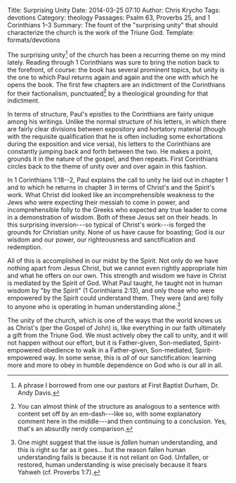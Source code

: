 Title: Surprising Unity
Date: 2014-03-25 07:10
Author: Chris Krycho
Tags: devotions
Category: theology
Passages: Psalm 63, Proverbs 25, and 1 Corinthians 1&ndash;3
Summary: The fount of the "surprising unity" that should characterize the church is the work of the Triune God.
Template: formats/devotions

The surprising unity[^1] of the church has been a recurring theme on my mind
lately. Reading through 1 Corinthians was sure to bring the notion back to the
forefront, of course: the book has several prominent topics, but unity is the
one to which Paul returns again and again and the one with which he opens the
book. The first few chapters are an indictment of the Corinthians for their
factionalism, punctuated[^2] by a theological grounding for that indictment.

In terms of structure, Paul's epistles to the Corinthians are fairly unique
among his writings. Unlike the normal structure of his letters, in which there
are fairly clear divisions between expository and hortatory material (though
with the requisite qualification that he is often including some exhortations
during the exposition and vice versa), his letters to the Corinthians are
constantly jumping back and forth between the two. He makes a point, grounds it
in the nature of the gospel, and then repeats. First Corinthians circles back to
the theme of unity over and over again in this fashion.

In 1 Corinthians 1:18--2, Paul explains the call to unity he laid out in chapter
1 and to which he returns in chapter 3 in terms of Christ's and the Spirit's
work. What Christ did looked like an incomprehensible weakness to the Jews who
were expecting their messiah to come in power, and incomprehensible folly to the
Greeks who expected any true leader to come in a demonstration of wisdom. Both
of these Jesus set on their heads. In this surprising inversion---so typical of
Christ's work---is forged the grounds for Christian unity. None of us have cause
for boasting; God is our wisdom and our power, our righteousness and
sanctification and redemption.

All of this is accomplished in our midst by the Spirit. Not only do we have
nothing apart from Jesus Christ, but we cannot even rightly appropriate him and
what he offers on our own. This strength and wisdom we have in Christ is
mediated by the Spirit of God. What Paul taught, he taught not in human wisdom
by "by the Spirit" (1 Corinthians 2:13), and only those who were empowered by
the Spirit could understand them. They were (and are) folly to anyone who is
operating in human understanding alone.[^3]

The unity of the church, which is one of the ways that the world knows us as
Christ's (per the Gospel of John) is, like everything in our faith ultimately a
gift from the Triune God. We must actively obey the call to unity, and it will
not happen without our effort, but it is Father-given, Son-mediated, Spirit-
empowered obedience to walk in a Father-given, Son-mediated, Spirit-empowered
way. In some sense, this is *all* of our sanctification: learning more and more
to obey in humble dependence on God who is our all in all.

[^1]: A phrase I borrowed from one our pastors at First Baptist Durham, Dr. Andy
    Davis.

[^2]: You can almost think of the structure as analogous to a sentence with
    content set off by an em-dash---like so, with some explanatory comment here
    in the middle---and then continuing to a conclusion. Yes, that's an absurdly
    nerdy comparison.

[^3]: One might suggest that the issue is *fallen* human understanding, and this
    is right so far as it goes... but the reason fallen human understanding
    fails is because it is not reliant on God. Unfallen, or restored, human
    understanding is wise precisely because it fears Yahweh (cf. Proverbs 1:7).